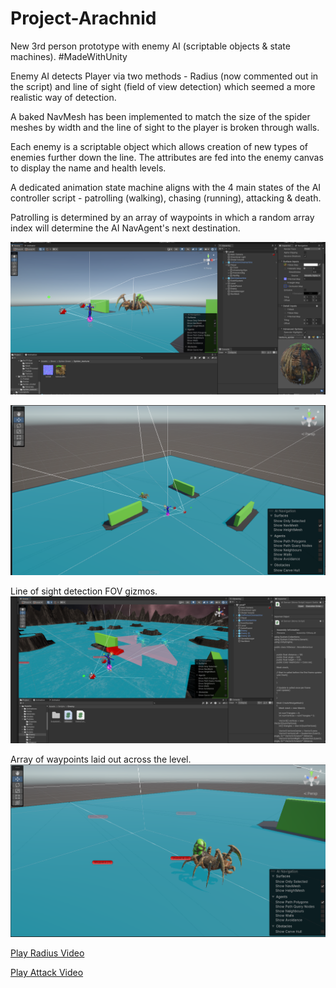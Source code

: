 # Project-Arachnid
New 3rd person prototype with enemy AI (scriptable objects &amp; state machines). #MadeWithUnity

Enemy AI detects Player via two methods - Radius (now commented out in the script) and line of sight (field of view detection) which seemed a more realistic way of detection.

A baked NavMesh has been implemented to match the size of the spider meshes by width and the line of sight to the player is broken through walls. 

Each enemy is a scriptable object which allows creation of new types of enemies further down the line. The attributes are fed into the enemy canvas to display the name and health levels.

A dedicated animation state machine aligns with the 4 main states of the AI controller script - patrolling (walking), chasing (running), attacking & death.

Patrolling is determined by an array of waypoints in which a random array index will determine the AI NavAgent's next destination.



![](Docs/scrn1.png)

![](Docs/scrn2.png)


Line of sight detection FOV gizmos.
![](Docs/scrn3.png)

Array of waypoints laid out across the level.
![](Docs/scrn4.png)


<a href="https://github.com/nhdigital/Project-Arachnid/raw/main/Docs/RadiusVideo.mp4" target=_blank>Play Radius Video</a>

<a href="https://github.com/nhdigital/Project-Arachnid/raw/main/Docs/AttackVideo.mp4" target=_blank>Play Attack Video</a>
